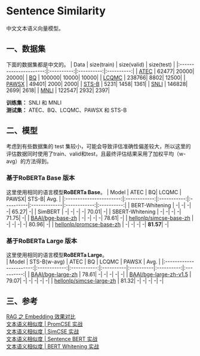 # Sentence Similarity
中文文本语义向量模型。


## 一、数据集
下面的数据集都是中文的。
|          Data          | size(train) | size(valid) | size(test) |
|:----------------------:|:----------:|:----------:|:----------:|
|   [ATEC](https://link.zhihu.com/?target=https%3A//pan.baidu.com/s/1gmnyz9emqOXwaHhSM9CCUA%3Fpwd%3Db17c)   |  62477|  20000|  20000|
|   [BQ](https://link.zhihu.com/?target=https%3A//pan.baidu.com/s/1M-e01yyy5NacVPrph9fbaQ%3Fpwd%3Dtis9)     | 100000|  10000|  10000|
|   [LCQMC](https://pan.baidu.com/s/16DfE7fHrCkk4e8a2j3SYUg?pwd=bc8w )                                      | 238766|   8802|  12500|
|   [PAWSX](https://link.zhihu.com/?target=https%3A//pan.baidu.com/s/1ox0tJY3ZNbevHDeAqDBOPQ%3Fpwd%3Dmgjn)  |  49401|   2000|   2000|
|   [STS-B](https://link.zhihu.com/?target=https%3A//pan.baidu.com/s/10yfKfTtcmLQ70-jzHIln1A%3Fpwd%3Dgf8y)  |   5231|   1458|   1361|
|   [SNLI](https://link.zhihu.com/?target=https%3A//pan.baidu.com/s/1NOgA7JwWghiauwGAUvcm7w%3Fpwd%3Ds75v)   | 146828|   2699|   2618|
|   [MNLI](https://link.zhihu.com/?target=https%3A//pan.baidu.com/s/1xjZKtWk3MAbJ6HX4pvXJ-A%3Fpwd%3D2kte)   | 122547|   2932|   2397|  
  
**训练集：** SNLI 和 MNLI  
**测试集：** ATEC、BQ、LCQMC、PAWSX 和 STS-B  


## 二、模型
考虑到有些数据集的 test 集较小，可能会导致评估准确性偏差较大，所以这里的评估数据同时使用了train、valid和test，且最终评估结果采用了加权平均（w-avg）的方法得到。

### 基于RoBERTa Base 版本
这里使用相同的语言模型**RoBERTa Base**。
|          Model          |  ATEC | BQ| LCQMC | PAWSX| STS-B| Avg. |
|:-----------------------:|:------------:|:-----------:|:----------|:-------------|:------------:|:----------:|
|  BERT-Whitening  | -| -| -| -| 65.27| -|
|  SimBERT   | -| -| -| -| 70.01| -|
|  SBERT-Whitening  | -| -| -| -| 71.75| -|
|  [BAAI/bge-base-zh](https://huggingface.co/BAAI/bge-base-zh)  | -| -| -| -| 78.61| -|
|  [hellonlp/simcse-base-zh](https://huggingface.co/hellonlp/simcse-roberta-base-zh)  | -| -| -| -| 80.96| -|
|  [hellonlp/promcse-base-zh](https://huggingface.co/hellonlp/promcse-bert-base-zh)  | -| -| -| -| **81.57**| -|


### 基于RoBERTa Large 版本
这里使用相同的语言模型**RoBERTa Large**。  
|          Model          | STS-B(w-avg) | ATEC | BQ | LCQMC | PAWSX | Avg. |
|:-----------------------:|:------------:|:-----------:|:----------|:----------|:----------:|:----------:|
|  [BAAI/bge-large-zh](https://huggingface.co/BAAI/bge-large-zh)  |  78.61| -| -| -| -| -|
|  [BAAI/bge-large-zh-v1.5](https://huggingface.co/BAAI/bge-large-zh-v1.5)  |  79.07| -| -| -| -| -|
|  [hellonlp/simcse-large-zh](https://huggingface.co/hellonlp/simcse-roberta-large-zh)  |  81.32| -| -| -| -| -|


## 三、参考
[RAG 之 Embedding 效果对比](https://zhuanlan.zhihu.com/p/680004315)  
[文本语义相似度 | PromCSE 实战](https://zhuanlan.zhihu.com/p/676601896)  
[文本语义相似度 | SimCSE 实战](https://zhuanlan.zhihu.com/p/634871699)  
[文本语义相似度 | Sentence BERT 实战](https://zhuanlan.zhihu.com/p/591249049)  
[文本语义相似度 | BERT Whitening 实战](https://zhuanlan.zhihu.com/p/585413240)  




